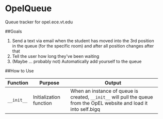 OpelQueue
=========

Queue tracker for opel.ece.vt.edu

##Goals
1. Send a text via email when the student has moved into the 3rd position in the queue (for the specific room) and after all position changes after that
2. Tell the user how long they've been waiting
3. (Maybe ... probably not) Automatically add yourself to the queue

##How to Use

Function | Purpose | Output
 -------- | -------- | -------- 
`__init__` | Initialization function | When an instance of queue is created, `__init__` will pull the queue from the OpEL website and load it into self.bigq
